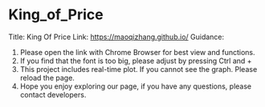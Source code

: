 # King_of_Price
Title: King Of Price
Link: https://maoqizhang.github.io/ 
Guidance:
1.	Please open the link with Chrome Browser for best view and functions.
2.	If you find that the font is too big, please adjust by pressing Ctrl and +
3.	This project includes real-time plot. If you cannot see the graph. Please reload the page. 
4.	Hope you enjoy exploring our page, if you have any questions, please contact developers. 
